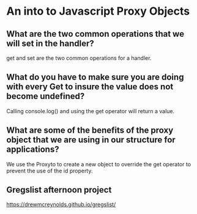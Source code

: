 # An into to Javascript Proxy Objects

## What are the two common operations that we will set in the handler?

get and set are the two common operations for a handler.

## What do you have to make sure you are doing with every Get to insure the value does not become undefined?

Calling console.log() and using the get operator will return a value.

## What are some of the benefits of the proxy object that we are using in our structure for applications?

We use the Proxyto to create a new object to override the get operator to prevent the use of the id property.


## Gregslist afternoon project
https://drewmcreynolds.github.io/gregslist/
